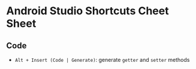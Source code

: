 # Android Studio Shortcuts Cheet Sheet

## Code

- `Alt + Insert (Code | Generate)`: generate `getter` and `setter` methods 
